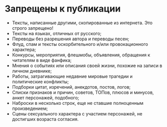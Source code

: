 # Запрещены к публикации

- Тексты, написанные другими, скопированные из интернета. Это строго запрещено!
- Тексты на языках, отличных от русского;
- Переводы без разрешения автора и переводы песен;
- Флуд, спам и тексты оскорбительного и/или провокационного характера;
- Конкурсы, мероприятия, флешмобы, объявления, обращения к читателям в виде фанфика;
- Мнения о событиях или описания своей жизни, похожие на записи в личном дневнике;
- Работы, затрагивающие недавние мировые трагедии и политические конфликты;
- Подборки цитат, изречений, анекдотов, постов, логов;
- Списки признаков и причин, советов, ТОПов, плюсов и минусов, анкет персонажей, подобного;
- Наброски в несколько строк, еще не ставшие полноценным произведением;
- Сцены сексуального характера с участием персонажей, не достигших возраста согласия.
